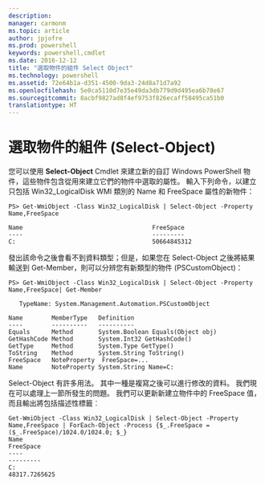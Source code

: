 ```yaml
---
description: 
manager: carmonm
ms.topic: article
author: jpjofre
ms.prod: powershell
keywords: powershell,cmdlet
ms.date: 2016-12-12
title: "選取物件的組件 Select Object"
ms.technology: powershell
ms.assetid: 72e64b1a-d351-4500-9da3-24d8a71d7a92
ms.openlocfilehash: 5e0ca5110d7e35e49da3db779d9d495ea6b78e67
ms.sourcegitcommit: 8acbf9827ad8f4ef9753f826ecaff58495ca51b0
translationtype: HT
---
```

# <a name="selecting-parts-of-objects-select-object"></a>選取物件的組件 (Select-Object)
您可以使用 **Select-Object** Cmdlet 來建立新的自訂 Windows PowerShell 物件，這些物件包含從用來建立它們的物件中選取的屬性。 輸入下列命令，以建立只包括 Win32_LogicalDisk WMI 類別的 Name 和 FreeSpace 屬性的新物件：

```
PS> Get-WmiObject -Class Win32_LogicalDisk | Select-Object -Property Name,FreeSpace

Name                                    FreeSpace
----                                    ---------
C:                                      50664845312
```

發出該命令之後會看不到資料類型；但是，如果您在 Select-Object 之後將結果輸送到 Get-Member，則可以分辨您有新類型的物件 (PSCustomObject)：

```
PS> Get-WmiObject -Class Win32_LogicalDisk | Select-Object -Property Name,FreeSpace| Get-Member

   TypeName: System.Management.Automation.PSCustomObject

Name        MemberType   Definition
----        ----------   ----------
Equals      Method       System.Boolean Equals(Object obj)
GetHashCode Method       System.Int32 GetHashCode()
GetType     Method       System.Type GetType()
ToString    Method       System.String ToString()
FreeSpace   NoteProperty  FreeSpace=...
Name        NoteProperty System.String Name=C:
```

Select-Object 有許多用法。 其中一種是複寫之後可以進行修改的資料。 我們現在可以處理上一節所發生的問題。 我們可以更新新建立物件中的 FreeSpace 值，而且輸出將包括描述性標籤︰

```
Get-WmiObject -Class Win32_LogicalDisk | Select-Object -Property Name,FreeSpace | ForEach-Object -Process {$_.FreeSpace = ($_.FreeSpace)/1024.0/1024.0; $_}
Name                                                                  FreeSpace
----                                                                  ---------
C:                                                                48317.7265625
```

